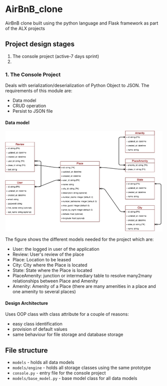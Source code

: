 # AirBnB_clone
AirBnB clone built using the python language and Flask framework as part of the ALX projects

## Project design stages
1. The console project (active-7 days sprint)
2. 

### 1. The Console Project
Deals with serialization/deserialization of Python Object to JSON. The requirements of this module are:
- Data model
- CRUD operation
- Persist to JSON file

#### Data model
![Alt text](datamodel.jpg)

The figure shows the different models needed for the project which are:
- User: the logged in user of the application
- Review: User's review of the place
- Place: Location to be leased
- City: City where the Place is located
- State: State where the Place is located
- PlaceAmenity: junction or intermediary table to resolve many2many relationships between Place and Amenity
- Amenity: Amenity of a Place (there are many amenities in a place and one amenity to several places)

#### Design Architecture
Uses OOP class with class attribute for a couple of reasons:
- easy class identification
- provision of default values
- same behaviour for file storage and database storage


## File structure
- `models` - holds all data models
- `models/engine` - holds all storage classes using the same prototype
- `console.py` - entry file for the console project
- `models/base_model.py` - base model class for all data models
